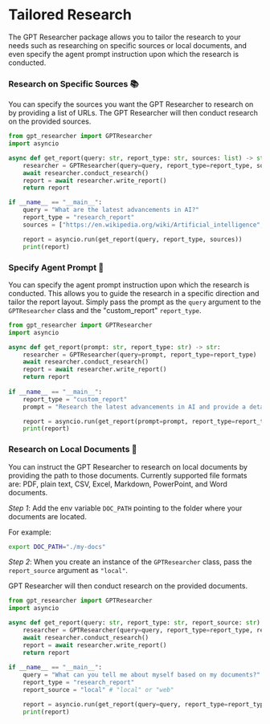 # Tailored Research
The GPT Researcher package allows you to tailor the research to your needs such as researching on specific sources or local documents, and even specify the agent prompt instruction upon which the research is conducted.

### Research on Specific Sources 📚

You can specify the sources you want the GPT Researcher to research on by providing a list of URLs. The GPT Researcher will then conduct research on the provided sources.

```python
from gpt_researcher import GPTResearcher
import asyncio

async def get_report(query: str, report_type: str, sources: list) -> str:
    researcher = GPTResearcher(query=query, report_type=report_type, source_urls=sources)
    await researcher.conduct_research()
    report = await researcher.write_report()
    return report

if __name__ == "__main__":
    query = "What are the latest advancements in AI?"
    report_type = "research_report"
    sources = ["https://en.wikipedia.org/wiki/Artificial_intelligence", "https://www.ibm.com/watson/ai"]

    report = asyncio.run(get_report(query, report_type, sources))
    print(report)
```

### Specify Agent Prompt 📝

You can specify the agent prompt instruction upon which the research is conducted. This allows you to guide the research in a specific direction and tailor the report layout.
Simply pass the prompt as the `query` argument to the `GPTResearcher` class and the "custom_report" `report_type`.

```python
from gpt_researcher import GPTResearcher
import asyncio

async def get_report(prompt: str, report_type: str) -> str:
    researcher = GPTResearcher(query=prompt, report_type=report_type)
    await researcher.conduct_research()
    report = await researcher.write_report()
    return report
    
if __name__ == "__main__":
    report_type = "custom_report"
    prompt = "Research the latest advancements in AI and provide a detailed report in APA format including sources."

    report = asyncio.run(get_report(prompt=prompt, report_type=report_type))
    print(report)
```

### Research on Local Documents 📄
You can instruct the GPT Researcher to research on local documents by providing the path to those documents. Currently supported file formats are: PDF, plain text, CSV, Excel, Markdown, PowerPoint, and Word documents.

*Step 1*: Add the env variable `DOC_PATH` pointing to the folder where your documents are located.

For example:

```bash
export DOC_PATH="./my-docs"
```

*Step 2*: When you create an instance of the `GPTResearcher` class, pass the `report_source` argument as `"local"`.

GPT Researcher will then conduct research on the provided documents.

```python
from gpt_researcher import GPTResearcher
import asyncio

async def get_report(query: str, report_type: str, report_source: str) -> str:
    researcher = GPTResearcher(query=query, report_type=report_type, report_source=report_source)
    await researcher.conduct_research()
    report = await researcher.write_report()
    return report
    
if __name__ == "__main__":
    query = "What can you tell me about myself based on my documents?"
    report_type = "research_report"
    report_source = "local" # "local" or "web"

    report = asyncio.run(get_report(query=query, report_type=report_type, report_source=report_source))
    print(report)
```